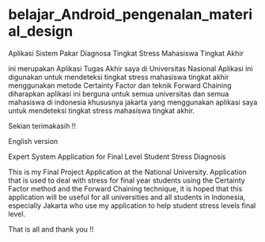 # belajar_Android_pengenalan_material_design
Aplikasi Sistem Pakar Diagnosa Tingkat Stress Mahasiswa Tingkat Akhir

ini merupakan Aplikasi Tugas Akhir saya di Universitas Nasional
Aplikasi ini digunakan untuk mendeteksi tingkat stress mahasiswa tingkat akhir menggunakan metode Certainty Factor dan teknik Forward Chaining
diharapkan aplikasi ini berguna untuk semua universitas dan semua mahasiswa di indonesia khususnya jakarta yang menggunakan aplikasi saya untuk mendeteksi
tingkat stress mahasiswa tingkat akhir.

Sekian terimakasih !!

English version

Expert System Application for Final Level Student Stress Diagnosis

This is my Final Project Application at the National University. Application that is used to deal with stress for final year students using the Certainty Factor method and the Forward Chaining technique, it is hoped that this application will be useful for all universities and all students in Indonesia, especially Jakarta who use my application to help student stress levels final level.

That is all and thank you !!
